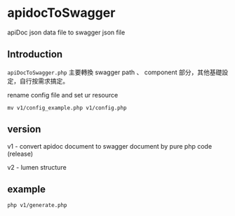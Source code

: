 # apidocToSwagger
apiDoc json data file to swagger json file

## Introduction
```apiDocToSwagger.php``` 主要轉換 swagger path 、 component 部分，其他基礎設定，自行按需求搞定。

rename config file and set ur resource
```
mv v1/config_example.php v1/config.php
```

## version

v1 - convert apidoc document to swagger document by pure php code (release)

v2 - lumen structure 

## example
``` php v1/generate.php ```
